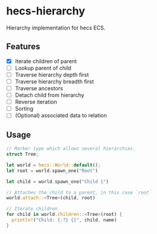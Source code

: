 # hecs-hierarchy
Hierarchy implementation for hecs ECS.

## Features
- [X] Iterate children of parent
- [ ] Lookup parent of child
- [ ] Traverse hierarchy depth first
- [ ] Traverse hierarchy breadth first
- [ ] Traverse ancestors
- [ ] Detach child from hierarchy
- [ ] Reverse iteration
- [ ] Sorting
- [ ] (Optional) associated data to relation

## Usage
```rust
// Marker type which allows several hierarchies.
struct Tree;

let world = hecs::World::default();
let root = world.spawn_one("Root")

let child = world.spawn_one("Child 1")

// Attaches the child to a parent, in this case `root`
world.attach::<Tree>(child, root)

// Iterate children
for child in world.children::<Tree>(root) {
  println!("Child: {:?} {}", child, name)
}
```
